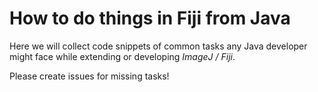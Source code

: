 # How to do things in Fiji from Java

Here we will collect code snippets of common tasks any Java developer might face while extending or developing *ImageJ / Fiji*. 

Please create issues for missing tasks!